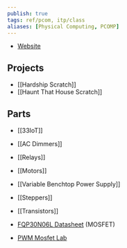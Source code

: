```yaml
---
publish: true
tags: ref/pcom, itp/class
aliases: [Physical Computing, PCOMP]
---
```

- [Website](https://itp.nyu.edu/physcomp/)

## Projects
- [[Hardship Scratch]]
- [[Haunt That House Scratch]]

## Parts
- [[33IoT]]
- [[AC Dimmers]]
- [[Relays]]
- [[Motors]]
- [[Variable Benchtop Power Supply]]
- [[Steppers]]
- [[Transistors]]

- [FQP30N06L Datasheet](https://cdn.sparkfun.com/datasheets/Components/General/FQP30N06L.pdf) (MOSFET) 
- [PWM Mosfet Lab](https://itp.nyu.edu/physcomp/labs/motors-and-transistors/using-a-transistor-to-control-high-current-loads-with-an-arduino/)
